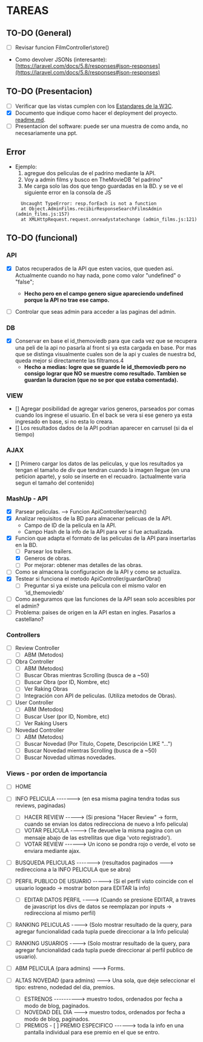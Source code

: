 # TAREAS

## TO-DO (General)

- [ ] Revisar funcion FilmController\store()
- Como devolver JSONs (interesante): [https://laravel.com/docs/5.8/responses#json-responses](https://laravel.com/docs/5.8/responses#json-responses)

## TO-DO (Presentacion)

- [ ] Verificar que las vistas cumplen con los [Estandares de la W3C](https://validator.w3.org/).
- [x] Documento que indique como hacer el deployment del proyecto. [readme.md](readme.md).
- [ ] Presentacion del software: puede ser una muestra de como anda, no necesariamente una ppt.

## Error

- Ejemplo:
  1. agregue dos peliculas de el padrino mediante la API.
  2. Voy a admin films y busco en TheMovieDB "el padrino"
  3. Me carga solo las dos que tengo guardadas en la BD. y se ve el siguiente error en la consola de JS
  ```
    Uncaught TypeError: resp.forEach is not a function
    at Object.AdminFilms.recibirResponseSearchFilmsAdmin (admin_films.js:157)
    at XMLHttpRequest.request.onreadystatechange (admin_films.js:121)
  ```

## TO-DO (funcional)

### API

- [x] Datos recuperados de la API que esten vacios, que queden asi. Actualmente cuando no hay nada, pone como valor "undefined" o "false";
  - **Hecho pero en el campo genero sigue apareciendo undefined porque la API no trae ese campo.**

- [ ] Controlar que seas admin para acceder a las paginas del admin.

### DB

- [x] Conservar en base el id_themoviedb para que cada vez que se recupera una peli de la api
 no pasarla al front si ya esta cargada en base. Por mas que se distinga visualmente
 cuales son de la api y cuales de nuestra bd, queda mejor si directamente las filtramos.4
  - **Hecho a medias: logre que se guarde le id_themoviedb pero no consigo lograr que NO se muestre como resultado. Tambien se guardan la duracion (que no se por que estaba comentada).**

### VIEW

- [] Agregar posibilidad de agregar varios generos, parseados por comas cuando los ingrese el usuario.
 En el back se vera si ese genero ya esta ingresado en base, si no esta lo creara.
- [] Los resultados dados de la API podrian aparecer en carrusel (si da el tiempo)

### AJAX

- [] Primero cargar los datos de las peliculas, y que los resultados ya tengan el tamaño de div
   que tendran cuando la imagen llegue (en una peticion aparte), y solo se inserte en el recuadro.
   (actualmente varia segun el tamaño del contenido)

### MashUp - API

- [x] Parsear peliculas. --> Funcion ApiController/search()
- [x] Analizar requisitos de la BD para almacenar pelicuas de la API.
  - Campo de ID de la pelicula en la API.
  - Campo Hash de la info de la API para ver si fue actualizada.
- [x] Funcion que adapta el formato de las peliculas de la API para insertarlas en la BD.
  - [ ] Parsear los trailers.
  - [x] Generos de obras.
  - [ ] Por mejorar: obtener mas detalles de las obras.
- [ ] Como se almacena la configuracion de la API y como se actualiza.
- [x] Testear si funciona el metodo ApiController/guardarObra()
  - [ ] Preguntar si ya existe una pelicula con el mismo valor en 'id_themoviedb'
- [ ] Como aseguramos que las funciones de la API sean solo accesibles por el admin?
- [ ] Problema: paises de origen en la API estan en ingles. Pasarlos a castellano?

### Controllers

- [ ] Review Controller
  - [ ] ABM (Metodos)
- [ ] Obra Controller
  - [ ] ABM (Metodos)
  - [ ] Buscar Obras mientras Scrolling (busca de a ~50)
  - [ ] Buscar Obra (por ID, Nombre, etc)
  - [ ] Ver Raking Obras
  - [ ] Integración con API de peliculas. (Utiliza metodos de Obras).
- [ ] User Controller
  - [ ] ABM (Metodos)
  - [ ] Buscar User (por ID, Nombre, etc)
  - [ ] Ver Raking Users
- [ ] Novedad Controller
  - [ ] ABM (Metodos)
  - [ ] Buscar Novedad (Por Titulo, Copete, Descripción LIKE "...")
  - [ ] Buscar Novedad mientras Scrolling (busca de a ~50)
  - [ ] Buscar Novedad ultimas novedades.

### Views - por orden de importancia

- [ ] HOME
- [ ] INFO PELICULA -------> (en esa misma pagina tendra todas sus reviews, paginadas)
  - [ ] HACER REVIEW -----> (Si presiona "Hacer Review" -> form, cuando se envian los datos redirecciona de nuevo a Info pelicula)
  - [ ] VOTAR PELICULA ----> (Te devuelve la misma pagina con un mensaje abajo de las estrellitas que diga 'voto registrado').
  - [ ] VOTAR REVIEW ------> Un icono se pondra rojo o verde, el voto se enviara mediante ajax.
- [ ] BUSQUEDA PELICULAS -------> (resultados paginados ---> redirecciona a la INFO PELICULA que se abra)
- [ ] PERFIL PUBLICO DE USUARIO -----> (Si el perfil visto coincide con el usuario logeado -> mostrar boton para EDITAR la info)
  - [ ] EDITAR DATOS PERFIL ----> (Cuando se presione EDITAR, a traves de javascript los divs de datos se reemplazan por inputs -> redirecciona al mismo perfil)  
- [ ] RANKING PELICULAS ----> (Solo mostrar resultado de la query, para agregar funcionalidad cada tupla puede direccionar a la Info pelicula)
- [ ] RANKING USUARIOS ----> (Solo mostrar resultado de la query, para agregar funcionalidad cada tupla puede direccionar al perfil publico de usuario).
- [ ] ABM PELICULA (para admins) ---> Forms.

- [ ] ALTAS NOVEDAD (para admins) --->  Una sola, que deje seleccionar el tipo: estreno, nodedad del dia, premios.
  - [ ] ESTRENOS ---------->  muestro todos, ordenados por fecha a modo de blog, paginados.
  - [ ] NOVEDAD DEL DIA --->  muestro todos, ordenados por fecha a modo de blog, paginados.
  - [ ] PREMIOS
        - [ ] PREMIO ESPECIFICO ------>  toda la info en una pantalla individual para ese premio en el que se entro.
